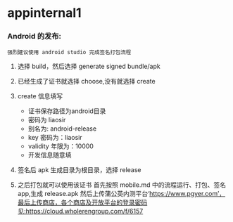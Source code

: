 # appinternal1

### Android 的发布:

    强烈建议使用 android studio 完成签名打包流程

1. 选择 build，然后选择 generate signed bundle/apk
2. 已经生成了证书就选择 choose,没有就选择 create
3. create 信息填写

   - 证书保存路径为android目录
   - 密码为 liaosir
   - 别名为: android-release
   - key 密码为：liaosir
   - validity 年限为：10000
   - 开发信息随意填

4. 签名后 apk 生成目录为根目录，选择 release
5. 之后打包就可以使用该证书
   首先按照 mobile.md 中的流程运行、打包、签名 app,生成 release.apk 然后上传蒲公英内测平台‘https://www.pgyer.com’，最后上传商店，各个商店及开放平台的登录密码见:https://cloud.wholerengroup.com/f/6157
